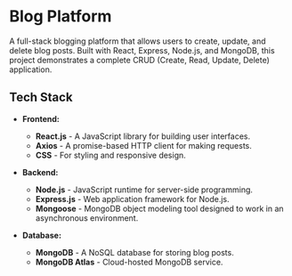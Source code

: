 # Blog Platform

A full-stack blogging platform that allows users to create, update, and delete blog posts. Built with React, Express, Node.js, and MongoDB, this project demonstrates a complete CRUD (Create, Read, Update, Delete) application.

## Tech Stack

- **Frontend:**
  - **React.js** - A JavaScript library for building user interfaces.
  - **Axios** - A promise-based HTTP client for making requests.
  - **CSS** - For styling and responsive design.

- **Backend:**
  - **Node.js** - JavaScript runtime for server-side programming.
  - **Express.js** - Web application framework for Node.js.
  - **Mongoose** - MongoDB object modeling tool designed to work in an asynchronous environment.

- **Database:**
  - **MongoDB** - A NoSQL database for storing blog posts.
  - **MongoDB Atlas** - Cloud-hosted MongoDB service.



